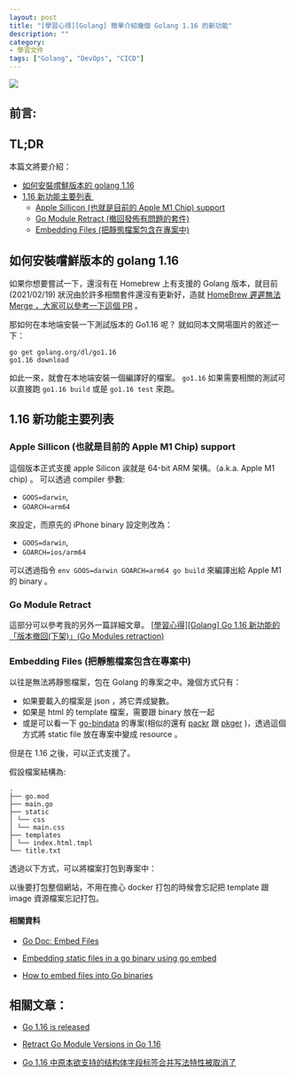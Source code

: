 ```yaml
---
layout: post
title: "[學習心得][Golang] 簡單介紹幾個 Golang 1.16 的新功能"
description: ""
category: 
- 學習文件
tags: ["Golang", "DevOps", "CICD"]
---
```




![](https://pbs.twimg.com/media/EuX3lDOXAAcP4hl?format=png&name=900x900)

## 前言:





## TL;DR 

本篇文將要介紹：

- <a href="#try-go">如何安裝嚐鮮版本的 golang 1.16</a>
- <a href="#116">1.16 新功能主要列表 </a>
  - <a href="#m1"> Apple Sillicon (也就是目前的 Apple M1 Chip) support </a>
  - <a href="#retract"> Go Module Retract (撤回發佈有問題的套件)  </a>
  - <a href="#embed"> Embedding Files  (把靜態檔案包含在專案中) </a>




## 如何安裝嚐鮮版本的 golang 1.16 

<a id="try-go"></a>

如果你想要嘗試一下，還沒有在 Homebrew 上有支援的 Golang 版本，就目前 (2021/02/19) 狀況由於許多相關套件還沒有更新好，造就 [HomeBrew 遲遲無法 Merge ，大家可以參考一下這個 PR](https://github.com/Homebrew/homebrew-core/pull/71289) 。

那如何在本地端安裝一下測試版本的 Go1.16 呢？ 就如同本文開場圖片的敘述一下：

```
go get golang.org/dl/go1.16
go1.16 download
```

如此一來，就會在本地端安裝一個編譯好的檔案。 `go1.16` 如果需要相關的測試可以直接跑 `go1.16 build` 或是 `go1.16 test` 來跑。



## 1.16 新功能主要列表

<a id="116"></a>

### Apple Sillicon (也就是目前的 Apple M1 Chip) support

<a id="m1"></a>

這個版本正式支援 apple Silicon 誒就是 64-bit ARM 架構。（a.k.a. Apple M1 chip) 。 可以透過 compiler 參數:

- `GOOS=darwin`, 
- `GOARCH=arm64`

來設定，而原先的 iPhone binary 設定則改為：

- `GOOS=darwin`, 
- `GOARCH=ios/arm64`

可以透過指令 `env GOOS=darwin GOARCH=arm64 go build` 來編譯出給 Apple M1 的 binary 。



### Go Module Retract
<a id="retract"></a>

這部分可以參考我的另外一篇詳細文章。 [[學習心得\][Golang] Go 1.16 新功能的「版本撤回(下架)」(Go Modules retraction)](http://www.evanlin.com/til-go-retract/)

### Embedding Files (把靜態檔案包含在專案中)
<a id="embed"></a>

以往是無法將靜態檔案，包在 Golang 的專案之中。幾個方式只有：

- 如果要載入的檔案是 json ，將它弄成變數。
- 如果是 html 的 template 檔案，需要跟 binary 放在一起
- 或是可以看一下 [go-bindata](https://github.com/go-bindata/go-bindata) 的專案(相似的還有 [packr](https://github.com/gobuffalo/packr) 跟 [pkger](https://github.com/markbates/pkger) )，透過這個方式將 static file 放在專案中變成 resource 。

但是在 1.16 之後，可以正式支援了。

假設檔案結構為:

```
.
├── go.mod
├── main.go
├── static
│ └── css
│ └── main.css
├── templates
│ └── index.html.tmpl
└── title.txt

```

透過以下方式，可以將檔案打包到專案中：

<script src="https://gist.github.com/kkdai/111803ace159cdaf87e7d855d701689b.js"></script>

以後要打包整個網站，不用在擔心 docker 打包的時候會忘記把 template 跟 image 資源檔案忘記打包。

#### 相關資料

- [Go Doc: Embed Files](https://golang.org/doc/go1.16#embed)

- [Embedding static files in a go binary using go embed](https://harsimranmaan.medium.com/embedding-static-files-in-a-go-binary-using-go-embed-bac505f3cb9a)

- [How to embed files into Go binaries](https://stackoverflow.com/questions/17796043/how-to-embed-files-into-go-binaries)




## 相關文章：

- [Go 1.16 is released](https://blog.golang.org/go1.16)

- [Retract Go Module Versions in Go 1.16](https://golangtutorial.dev/tips/retract-go-module-versions/)

- [Go 1.16 中原本欲支持的结构体字段标签合并写法特性被取消了](https://mp.weixin.qq.com/s/7eLLhHt8hsTd6hmzj1AWTw)
